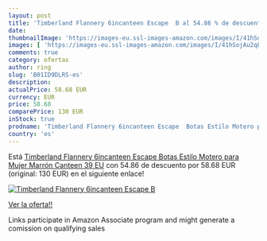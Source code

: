 ```yaml
---
layout: post
title: 'Timberland Flannery 6incanteen Escape  B al 54.86 % de descuento'
date: 
thumbnailImage: 'https://images-eu.ssl-images-amazon.com/images/I/41hSojAu2qL._SL200_.jpg'
images: [ 'https://images-eu.ssl-images-amazon.com/images/I/41hSojAu2qL._SL200_.jpg' ]
comments: true
category: ofertas
author: ring
slug: 'B01ID9DLRS-es'
description:
actualPrice: 58.68 EUR
currency: EUR
price: 58.68
comparePrice: 130 EUR
inStock: true
prodname: 'Timberland Flannery 6incanteen Escape  Botas Estilo Motero para Mujer  Marrón  Canteen  39 EU'
country: 'es'
---
```


Está [Timberland Flannery 6incanteen Escape  Botas Estilo Motero para Mujer  Marrón  Canteen  39 EU](https://www.amazon.es/dp/B01ID9DLRS/?tag=tolees-21) con 54.86 de descuento por 58.68 EUR (original: 130 EUR) en el siguiente enlace!

[![Timberland Flannery 6incanteen Escape  B](https://images-eu.ssl-images-amazon.com/images/I/41hSojAu2qL._SL200_.jpg)](https://www.amazon.es/dp/B01ID9DLRS/?tag=tolees-21)

[Ver la oferta!!](https://www.amazon.es/dp/B01ID9DLRS/?tag=tolees-21)

Links participate in Amazon Associate program and might generate a comission on qualifying sales


